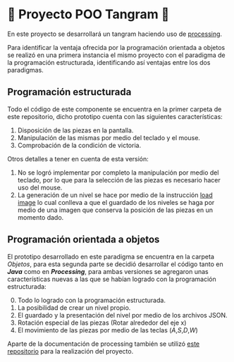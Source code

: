 #               :large_orange_diamond: Proyecto POO Tangram  :large_orange_diamond:


En este proyecto se desarrollará un tangram haciendo uso de [processing](https://processing.org/). 

Para identificar la ventaja ofrecida por la programación orientada a objetos se realizó en una primera
instancia el mismo proyecto con el paradigma de la programación estructurada, identificando así ventajas
entre los dos paradigmas.

## Programación estructurada

Todo el código de este componente se encuentra en la primer carpeta de este repositorio, dicho prototipo cuenta con las siguientes características:

1. Disposición de las piezas en la pantalla.
2. Manipulación de las mismas por medio del teclado y el mouse.
3. Comprobación de la condición de victoria.

Otros detalles a tener en cuenta de esta versión:

1. No se logró implementar por completo la manipulación por medio del teclado, por lo que para la selección de las piezas es necesario hacer uso del mouse.
2. La generación de un nivel se hace por medio de la instrucción [load image](https://processing.org/reference/loadImage_.html) lo cual conlleva a que el guardado de los niveles se haga por medio de una imagen que conserva la posición de las piezas en un momento dado.

## Programación orientada a objetos

El prototipo desarrollado en este paradigma se encuentra en la carpeta *Objetos*, para esta segunda parte se decidió desarrollar el código tanto en ***Java*** como en ***Processing***, para ambas versiones se agregaron unas características nuevas a las que se habían logrado con la programación estructurada:

0. Todo lo logrado con la programación estructurada.
1. La posibilidad de crear un nivel propio.
2. El guardado y la presentación del nivel por medio de los archivos JSON.
3. Rotación especial de las piezas (Rotar alrededor del eje x)
4. El movimiento de las piezas por medio de las teclas (*A*,*S*,*D*,*W*)


Aparte de la documentación de processing también se utilizó [este repositorio](https://github.com/objetos/TangramRosetta) para la realización del proyecto.
